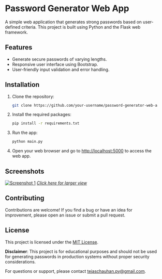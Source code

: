 # Password Generator Web App

A simple web application that generates strong passwords based on user-defined criteria. This project is built using Python and the Flask web framework.

## Features

- Generate secure passwords of varying lengths.
- Responsive user interface using Bootstrap.
- User-friendly input validation and error handling.

## Installation

1. Clone the repository:

   ```sh
   git clone https://github.com/your-username/password-generator-web-app.git

2. Install the required packages:

   ```sh
   pip install -r requirements.txt
   ```

3. Run the app:

   ```sh
   python main.py
   ```

4. Open your web browser and go to [http://localhost:5000](http://localhost:5000) to access the web app.

## Screenshots

[![Screenshot 1](/screenshots/screenshot1.png)](/screenshots/screenshot1.png)
_[Click here for larger view](/screenshots/screenshot1.png)_

## Contributing

Contributions are welcome! If you find a bug or have an idea for improvement, please open an issue or submit a pull request.

## License

This project is licensed under the [MIT License](LICENSE).


**Disclaimer**: This project is for educational purposes and should not be used for generating passwords in production systems without proper security considerations.

For questions or support, please contact [tejaschauhan.py@gmail.com](mailto:tejaschauhan.py@gmail.com).
